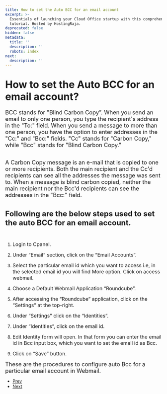 ```yaml
---
title: How to set the Auto BCC for an email account
excerpt: >-
  Essentials of launching your Cloud Office startup with this comprehensive
  tutorial. Hosted by HostingRaja.
deprecated: false
hidden: false
metadata:
  title: ''
  description: ''
  robots: index
next:
  description: ''
---
```

<div itemprop="articleBody">
    <p dir="ltr"><span style="font-size: large;"><br /><span style="font-size: xx-large;"><strong>How to set the Auto BCC for an email account?</strong></span><br /><br />BCC stands for "Blind Carbon Copy”. When you send an email to only one person, you type the recipient's address in the "To:" field. When you send a message to more than one person, you have the option to enter addresses in the "Cc:" and "Bcc:" fields. "Cc" stands for "Carbon Copy," while "Bcc" stands for "Blind Carbon Copy."</span></p>
    <p dir="ltr"><span style="font-size: large;"><br />A Carbon Copy message is an e-mail that is copied to one or more recipients. Both the main recipient and the Cc'd recipients can see all the addresses the message was sent to. When a message is blind carbon copied, neither the main recipient nor the Bcc'd recipients can see the addresses in the "Bcc:" field.<br /><br /></span></p>
    <p dir="ltr"><span style="font-size: x-large;"><strong>Following are the below steps used to set the auto BCC for an email account.</strong></span></p> <br />
    <ol>
        <li dir="ltr">
            <p dir="ltr"><span style="font-size: 12pt;">Login to Cpanel.</span></p>
        </li>
        <li dir="ltr">
            <p dir="ltr"><span style="font-size: 12pt;">Under “Email” section, click on the “Email Accounts”.</span></p>
        </li>
        <li dir="ltr">
            <p dir="ltr"><span style="font-size: 12pt;">Select the particular email id which you want to access i.e, in the selected email id you will find More option. Click on access webmail.</span></p>
        </li>
        <li dir="ltr">
            <p dir="ltr"><span style="font-size: 12pt;">Choose a Default Webmail Application “Roundcube”.</span></p>
        </li>
        <li dir="ltr">
            <p dir="ltr"><span style="font-size: 12pt;">After accessing the “Roundcube” application, click on the “Settings” at the top-right.</span></p>
        </li>
        <li dir="ltr">
            <p dir="ltr"><span style="font-size: 12pt;">Under “Settings” click on the “Identities”.</span></p>
        </li>
        <li dir="ltr">
            <p dir="ltr"><span style="font-size: 12pt;">Under “Identities”, click on the email id.</span></p>
        </li>
        <li dir="ltr">
            <p dir="ltr"><span style="font-size: 12pt;">Edit Identity form will open. In that form you can enter the email id in Bcc input box, which you want to set the email id as Bcc.</span></p>
        </li>
        <li dir="ltr">
            <p dir="ltr"><span style="font-size: 12pt;">Click on “Save” button.</span></p>
        </li>
    </ol>
    <p dir="ltr"><span style="font-size: large;"><strong> </strong></span></p>
    <p dir="ltr"><span style="font-size: large;">These are the procedures to configure auto Bcc for a particular email account in Webmail.</span></p>
    <div> </div>
</div>
<ul class="pager pagenav">
    <li class="previous"> <a class="hasTooltip" title="How to Install SSL Certificate" aria-label="Previous article: How to Install SSL Certificate" href="/docs/how-to-install-ssl-certificate" rel="prev"> <span class="icon-chevron-left" aria-hidden="true"></span> <span aria-hidden="true">Prev</span> </a> </li>
    <li class="next"> <a class="hasTooltip" title="How to take backup of emails and restore in shared Linux webmail" aria-label="Next article: How to take backup of emails and restore in shared Linux webmail" href="/docs/how-to-take-backup-of-emails-and-restore-in-shared-linux-webmail" rel="next"> <span aria-hidden="true">Next</span> <span class="icon-chevron-right" aria-hidden="true"></span> </a> </li>
</ul>